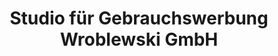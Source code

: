 ---
title: "Studio für Gebrauchswerbung Wroblewski GmbH"
url: /edingen-neckarhausen/studio-fuer-gebrauchswerbung-wroblewski-gmbh/
shop: Kopieren
---